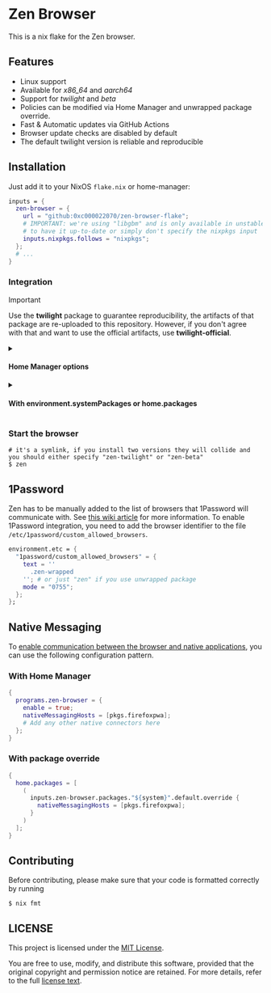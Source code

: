 # Zen Browser

This is a nix flake for the Zen browser.

## Features

- Linux support
- Available for _x86_64_ and _aarch64_
- Support for _twilight_ and _beta_
- Policies can be modified via Home Manager and unwrapped package override.
- Fast & Automatic updates via GitHub Actions
- Browser update checks are disabled by default
- The default twilight version is reliable and reproducible

## Installation

Just add it to your NixOS `flake.nix` or home-manager:

```nix
inputs = {
  zen-browser = {
    url = "github:0xc000022070/zen-browser-flake";
    # IMPORTANT: we're using "libgbm" and is only available in unstable so ensure
    # to have it up-to-date or simply don't specify the nixpkgs input  
    inputs.nixpkgs.follows = "nixpkgs";
  };
  # ...
}
```

### Integration

> [!IMPORTANT]
> Use the **twilight** package to guarantee reproducibility, the artifacts of that package are re-uploaded
> to this repository. However, if you don't agree with that and want to use the official artifacts, use **twilight-official**.

<details>
<summary><h4>Home Manager options</h4></summary>

The options provided by this module come from the [mkFirefoxModule](https://github.com/nix-community/home-manager/blob/67f60ebce88a89939fb509f304ac554bcdc5bfa6/modules/programs/firefox/mkFirefoxModule.nix#L207) utility, so feel free to experiment with other program options.

```nix
{
  # home.nix
  imports = [
    inputs.zen-browser.homeModules.beta
    # or inputs.zen-browser.homeModules.twilight
    # or inputs.zen-browser.homeModules.twilight-official
  ];

  programs.zen-browser = {
    enable = true;
    policies = {
      DisableAppUpdate = true;
      DisableTelemetry = true;
      # find more options here: https://mozilla.github.io/policy-templates/
    };
  };
}
```

Then build your Home Manager configuration

```shell
$ home-manager switch
```

Check my rice [here](https://github.com/luisnquin/nixos-config/blob/main/home/modules/browser.nix)! :)

</details>

<details>
<summary><h4>With environment.systemPackages or home.packages</h4></summary>

To integrate `Zen Browser` to your NixOS/Home Manager configuration, add the following to your `environment.systemPackages` or `home.packages`:

```nix
# system: only 'x86_64-linux' and 'aarch64-linux' are supported

inputs.zen-browser.packages."${system}".default # beta
inputs.zen-browser.packages."${system}".beta # or "beta-unwrapped"
inputs.zen-browser.packages."${system}".twilight # or "twilight-unwrapped"
inputs.zen-browser.packages."${system}".twilight-official # or "twilight-official-unwrapped"

# you can even override the package policies
inputs.zen-browser.packages."${system}".default.override {
  policies = {
      DisableAppUpdate = true;
      DisableTelemetry = true;
      # find more options here: https://mozilla.github.io/policy-templates/
  };
}
```

Afterwards you can just build your configuration

```shell
$ sudo nixos-rebuild switch # or home-manager switch
```

</details>

### Start the browser

```shell
# it's a symlink, if you install two versions they will collide and you should either specify "zen-twilight" or "zen-beta"
$ zen
```

## 1Password

Zen has to be manually added to the list of browsers that 1Password will communicate with. See [this wiki article](https://wiki.nixos.org/wiki/1Password) for more information. To enable 1Password integration, you need to add the browser identifier to the file `/etc/1password/custom_allowed_browsers`.

```nix
environment.etc = {
  "1password/custom_allowed_browsers" = {
    text = ''
      .zen-wrapped
    ''; # or just "zen" if you use unwrapped package
    mode = "0755";
  };
};
```

## Native Messaging

To [enable communication between the browser and native applications](https://developer.mozilla.org/en-US/docs/Mozilla/Add-ons/WebExtensions/Native_messaging), you can use the following configuration pattern.

### With Home Manager

```nix
{
  programs.zen-browser = {
    enable = true;
    nativeMessagingHosts = [pkgs.firefoxpwa];
    # Add any other native connectors here
  };
}
```

### With package override

```nix
{
  home.packages = [
    (
      inputs.zen-browser.packages."${system}".default.override {
        nativeMessagingHosts = [pkgs.firefoxpwa];
      }
    )
  ];
}
```

## Contributing

Before contributing, please make sure that your code is formatted correctly by running

```shell
$ nix fmt
```

## LICENSE

This project is licensed under the [MIT License](./LICENSE).

You are free to use, modify, and distribute this software, provided that the original copyright and permission notice are retained. For more details, refer to the full [license text](./LICENSE).
